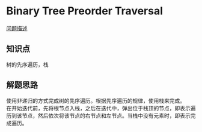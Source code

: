 # Binary Tree Preorder Traversal

[问题描述](https://leetcode.com/problems/binary-tree-preorder-traversal/description/)

## 知识点

树的先序遍历，栈

## 解题思路

使用非递归的方式完成树的先序遍历。根据先序遍历的规律，使用栈来完成。  
在开始迭代前，先将根节点入栈，之后在迭代中，弹出位于栈顶的节点，即表示遍历到该节点，然后依次将该节点的右节点和左节点。当栈中没有元素时，即表示完成遍历。
